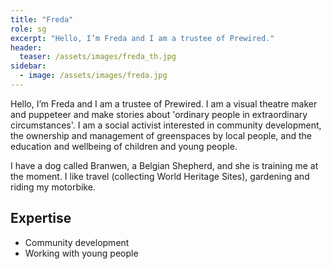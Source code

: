 ```yaml
---
title: "Freda"
role: sg
excerpt: "Hello, I’m Freda and I am a trustee of Prewired."
header:
  teaser: /assets/images/freda_th.jpg
sidebar:
  - image: /assets/images/freda.jpg
---
```

Hello, I’m Freda and I am a trustee of Prewired. I am a visual theatre maker and puppeteer and make stories about 'ordinary people in extraordinary circumstances'. I am a social activist interested in community development, the ownership and management of greenspaces by local people, and the education and wellbeing of children and young people. 

I have a dog called Branwen, a Belgian Shepherd, and she is training me at the moment. I like travel (collecting World Heritage Sites), gardening and riding my motorbike.

## Expertise

* Community development
* Working with young people